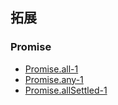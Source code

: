 ## 拓展
### Promise
* [Promise.all-1](./src/ts/1.Promise.all.js)
* [Promise.any-1](./src/ts/2.Promise.any.js)
* [Promise.allSettled-1](./src/ts/3.Promise.allSettled.js)